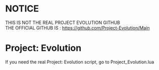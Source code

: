 # NOTICE
THIS IS NOT THE REAL PROJECT EVOLUTION GITHUB  
THE OFFICIAL GITHUB IS : https://github.com/Project-Evolution/Main

# Project: Evolution
If you need the real Project: Evolution script, go to Project_Evolution.lua

